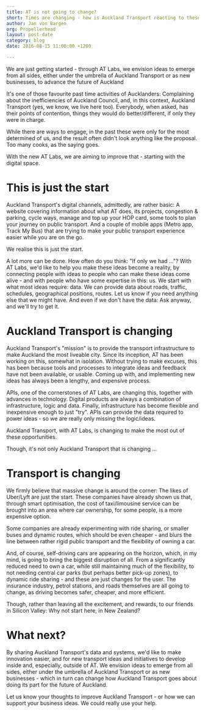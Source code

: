 ```yaml
---
title: AT is not going to change?
short: Times are changing - how is Auckland Transport reacting to these challenges
author: Jan von Bargen
org: Propellerhead
layout: post-date
category: blog
date: 2016-08-15 11:00:00 +1200

---
```


We are just getting started - through AT Labs, we envision ideas to emerge from all sides, either under the umbrella of Auckland Transport or as new businesses, to advance the future of Auckland

It's one of those favourite past time activities of Aucklanders: Complaining about the inefficiencies of Auckland Council, and, in this context, Auckland Transport (yes, we know, we live here too). Everybody, when asked, has their points of contention, things they would do better/different, if only they were in charge.

While there are ways to engage, in the past these were only for the most determined of us, and the result often didn't look anything like the proposal. Too many cooks, as the saying goes.

With the new AT Labs, we are aiming to improve that - starting with the digital space.

# This is just the start

Auckland Transport's digital channels, admittedly, are rather basic: A website covering information about what AT does, its projects, congestion & parking, cycle ways, manage and top up your HOP card, some tools to plan your journey on public transport. And a couple of mobile apps (Metro app, Track My Bus) that are trying to make your public transport experience easier while you are on the go.

We realise this is just the start.

A lot more can be done. How often do you think: "If only we had ..."? With AT Labs, we'd like to help you make these ideas become a reality, by connecting people with ideas to people who can make these ideas come alive - and with people who have some expertise in this: us. We start with what most ideas require: data. We can provide data about roads, traffic, schedules, geographical positions, routes. Let us know if you need anything else that we might have. And even if we don't have the data: Ask anyway, and we'll try to get it.

# Auckland Transport is changing

Auckland Transport's "mission" is to provide the transport infrastructure to make Auckland the most liveable city. Since its inception, AT has been working on this, somewhat in isolation. Without trying to make excuses, this has been because tools and processes to integrate ideas and feedback have not been available, or usable. Coming up with, and implementing new ideas has always been a lengthy, and expensive process.

APIs, one of the cornerstones of AT Labs, are changing this, together with advances in technology. Digital products are always a combination of infrastructure, logic and data. Finally, infrastructure has become flexible and inexpensive enough to just "try". APIs can provide the data required to power ideas - so we are really only missing the logic/ideas.

Auckland Transport, with AT Labs, is changing to make the most out of these opportunities.

Though, it's not only Auckland Transport that is changing ...

# Transport is changing

We firmly believe that massive change is around the corner: The likes of Uber/Lyft are just the start. These companies have already shown us that, through smart optimisation, the cost of taxi/limousine service can be brought into an area where car ownership, for some people, is a more expensive option.

Some companies are already experimenting with ride sharing, or smaller buses and dynamic routes, which should be even cheaper - and blurs the line between rather rigid public transport and the flexibility of owning a car.

And, of course, self-driving cars are appearing on the horizon, which, in my mind, is going to bring the biggest disruption of all. From a significantly reduced need to own a car, while still maintaining much of the flexibility, to not needing central car parks (but perhaps better pick-up zones), to dynamic ride sharing - and these are just changes for the user. The insurance industry, petrol stations, and roads themselves are all going to change, as driving becomes safer, cheaper, and more efficient.

Though, rather than leaving all the excitement, and rewards, to our friends in Silicon Valley: Why not start here, in New Zealand?

# What next?

By sharing Auckland Transport's data and systems, we'd like to make innovation easier, and for new transport ideas and initiatives to develop inside and, especially, outside of AT. We envision ideas to emerge from all sides, either under the umbrella of Auckland Transport or as new businesses - which in turn can change how Auckland Transport goes about doing its part for the future of Auckland.

Let us know your thoughts to improve Auckland Transport - or how we can support your business ideas. We could really use your help.
